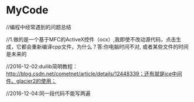 # MyCode

//编程中经常遇到的问题总结

//1.做的是一个基于MFC的ActiveX控件（ocx）,我即使不改动源代码，点击生成，它都会重新编译cpp文件，为什么？答:你电脑时间不对, 或者某些文件的时间是未来的

//2016-12-02:duilib简明教程：http://blog.csdn.net/cometnet/article/details/12448339；还有就是ice中间件。glacier2的使用；

//2016-12-04:同一段代码不能写两遍
